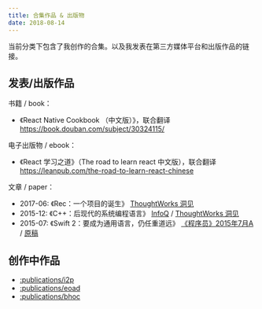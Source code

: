 ```yaml
---
title: 合集作品 & 出版物
date: 2018-08-14
---
```


当前分类下包含了我创作的合集。以及我发表在第三方媒体平台和出版作品的链接。

## 发表/出版作品

书籍 / book：

  - 《React Native Cookbook （中文版）》，联合翻译 https://book.douban.com/subject/30324115/

电子出版物 / ebook：

  - 《React 学习之道》（The road to learn react 中文版），联合翻译 https://leanpub.com/the-road-to-learn-react-chinese

文章 / paper：

  - 2017-06: 《Rec：一个项目的诞生》 [ThoughtWorks 洞见](https://mp.weixin.qq.com/s/4snheQSknbqhO61Eg3hHHA)
  - 2015-12: 《C++：后现代的系统编程语言》 [InfoQ](https://www.infoq.cn/article/post-modern-system-programming-language) / [ThoughtWorks 洞见](https://mp.weixin.qq.com/s/WzBd9bl6KuraZYZm_c1DwA)
  - 2015-07: 《Swift 2：要成为通用语言，仍任重道远》 [《程序员》2015年7月A](https://www.csdn.net/article/2015-07-01/2825098) / [原稿](/file/doc/Swift-Embrace-Change.pdf)

## 创作中作品

 - [:publications/i2p]()
 - [:publications/eoad]()
 - [:publications/bhoc]()

